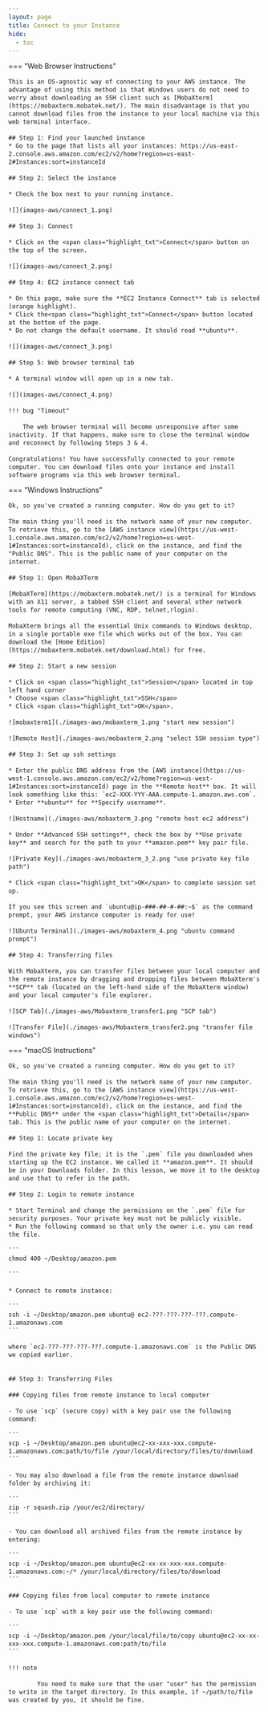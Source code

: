```yaml
---
layout: page
title: Connect to your Instance
hide:
  - toc
---
```


=== "Web Browser Instructions"

    This is an OS-agnostic way of connecting to your AWS instance. The advantage of using this method is that Windows users do not need to worry about downloading an SSH client such as [MobaXterm](https://mobaxterm.mobatek.net/). The main disadvantage is that you cannot download files from the instance to your local machine via this web terminal interface.

    ## Step 1: Find your launched instance
    * Go to the page that lists all your instances: https://us-east-2.console.aws.amazon.com/ec2/v2/home?region=us-east-2#Instances:sort=instanceId

    ## Step 2: Select the instance

    * Check the box next to your running instance.

    ![](images-aws/connect_1.png)

    ## Step 3: Connect

    * Click on the <span class="highlight_txt">Connect</span> button on the top of the screen.

    ![](images-aws/connect_2.png)

    ## Step 4: EC2 instance connect tab

    * On this page, make sure the **EC2 Instance Connect** tab is selected (orange highlight).
    * Click the<span class="highlight_txt">Connect</span> button located at the bottom of the page.
    * Do not change the default username. It should read **ubuntu**.

    ![](images-aws/connect_3.png)

    ## Step 5: Web browser terminal tab

    * A terminal window will open up in a new tab.

    ![](images-aws/connect_4.png)

    !!! bug "Timeout"

        The web browser terminal will become unresponsive after some inactivity. If that happens, make sure to close the terminal window and reconnect by following Steps 3 & 4.

    Congratulations! You have successfully connected to your remote computer. You can download files onto your instance and install software programs via this web browser terminal.    


=== "Windows Instructions"

    Ok, so you've created a running computer. How do you get to it?

    The main thing you'll need is the network name of your new computer. To retrieve this, go to the [AWS instance view](https://us-west-1.console.aws.amazon.com/ec2/v2/home?region=us-west-1#Instances:sort=instanceId), click on the instance, and find the "Public DNS". This is the public name of your computer on the internet.

    ## Step 1: Open MobaXTerm

    [MobaXTerm](https://mobaxterm.mobatek.net/) is a terminal for Windows with an X11 server, a tabbed SSH client and several other network tools for remote computing (VNC, RDP, telnet,rlogin).

    MobaXterm brings all the essential Unix commands to Windows desktop, in a single portable exe file which works out of the box. You can download the [Home Edition](https://mobaxterm.mobatek.net/download.html) for free.

    ## Step 2: Start a new session

    * Click on <span class="highlight_txt">Session</span> located in top left hand corner
    * Choose <span class="highlight_txt">SSH</span>
    * Click <span class="highlight_txt">OK</span>.

    ![mobaxterm1](./images-aws/mobaxterm_1.png "start new session")

    ![Remote Host](./images-aws/mobaxterm_2.png "select SSH session type")

    ## Step 3: Set up ssh settings

    * Enter the public DNS address from the [AWS instance](https://us-west-1.console.aws.amazon.com/ec2/v2/home?region=us-west-1#Instances:sort=instanceId) page in the **Remote host** box. It will look something like this: `ec2-XXX-YYY-AAA.compute-1.amazon.aws.com`.
    * Enter **ubuntu** for **Specify username**.

    ![Hostname](./images-aws/mobaxterm_3.png "remote host ec2 address")

    * Under **Advanced SSH settings**, check the box by **Use private key** and search for the path to your **amazon.pem** key pair file.

    ![Private Key](./images-aws/mobaxterm_3_2.png "use private key file path")

    * Click <span class="highlight_txt">OK</span> to complete session set up.

    If you see this screen and `ubuntu@ip-###-##-#-##:~$` as the command prompt, your AWS instance computer is ready for use!

    ![Ubuntu Terminal](./images-aws/mobaxterm_4.png "ubuntu command prompt")

    ## Step 4: Transferring files

    With MobaXterm, you can transfer files between your local computer and the remote instance by dragging and dropping files between MobaXterm's **SCP** tab (located on the left-hand side of the MobaXterm window) and your local computer's file explorer.

    ![SCP Tab](./images-aws/Mobaxterm_transfer1.png "SCP tab")

    ![Transfer File](./images-aws/Mobaxterm_transfer2.png "transfer file windows")


=== "macOS Instructions"

    Ok, so you've created a running computer. How do you get to it?

    The main thing you'll need is the network name of your new computer. To retrieve this, go to the [AWS instance view](https://us-west-1.console.aws.amazon.com/ec2/v2/home?region=us-west-1#Instances:sort=instanceId), click on the instance, and find the **Public DNS** under the <span class="highlight_txt">Details</span> tab. This is the public name of your computer on the internet.

    ## Step 1: Locate private key

    Find the private key file; it is the `.pem` file you downloaded when starting up the EC2 instance. We called it **amazon.pem**. It should be in your Downloads folder. In this lesson, we move it to the desktop and use that to refer in the path.

    ## Step 2: Login to remote instance

    * Start Terminal and change the permissions on the `.pem` file for security purposes. Your private key must not be publicly visible. 
    * Run the following command so that only the owner i.e. you can read the file.

    ```
    chmod 400 ~/Desktop/amazon.pem

    ```

    * Connect to remote instance:

    ```
    ssh -i ~/Desktop/amazon.pem ubuntu@ ec2-???-???-???-???.compute-1.amazonaws.com
    ```

    where `ec2-???-???-???-???.compute-1.amazonaws.com` is the Public DNS we copied earlier.


    ## Step 3: Transferring Files

    ### Copying files from remote instance to local computer

    - To use `scp` (secure copy) with a key pair use the following command:

    ```
    scp -i ~/Desktop/amazon.pem ubuntu@ec2-xx-xxx-xxx.compute-1.amazonaws.com:path/to/file /your/local/directory/files/to/download
    ```

    - You may also download a file from the remote instance download folder by archiving it:

    ```
    zip -r squash.zip /your/ec2/directory/
    ```

    - You can download all archived files from the remote instance by entering:

    ```
    scp -i ~/Desktop/amazon.pem ubuntu@ec2-xx-xx-xxx-xxx.compute-1.amazonaws.com:~/* /your/local/directory/files/to/download
    ```

    ### Copying files from local computer to remote instance

    - To use `scp` with a key pair use the following command:

    ```
    scp -i ~/Desktop/amazon.pem /your/local/file/to/copy ubuntu@ec2-xx-xx-xxx-xxx.compute-1.amazonaws.com:path/to/file
    ```

    !!! note

            You need to make sure that the user "user" has the permission to write in the target directory. In this example, if ~/path/to/file was created by you, it should be fine.
